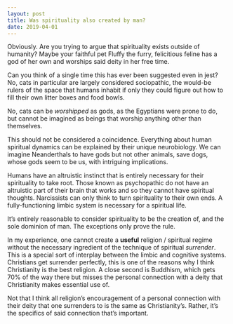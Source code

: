 ```yaml
---
layout: post
title: Was spirituality also created by man?
date: 2019-04-01
---
```


<p>Obviously. Are you trying to argue that spirituality exists outside of humanity? Maybe your faithful pet Fluffy the furry, felicitious feline has a god of her own and worships said deity in her free time.</p><p>Can you think of a single time this has ever been suggested even in jest? No, cats in particular are largely considered sociopathic, the would-be rulers of the space that humans inhabit if only they could figure out how to fill their own litter boxes and food bowls.</p><p>No, cats can be <i>worshipped</i> as gods, as the Egyptians were prone to do, but cannot be imagined as beings that worship anything other than themselves.</p><p>This should not be considered a coincidence. Everything about human spiritual dynamics can be explained by their unique neurobiology. We can imagine Neanderthals to have gods but not other animals, save dogs, whose gods seem to be us, with intriguing implications.</p><p>Humans have an altruistic instinct that is entirely necessary for their spirituality to take root. Those known as psychopathic do not have an altruistic part of their brain that works and so they cannot have spiritual thoughts. Narcissists can only think to turn spirituality to their own ends. A fully-functioning limbic system is necessary for a spiritual life.</p><p>It’s entirely reasonable to consider spirituality to be the creation of, and the sole dominion of man. The exceptions only prove the rule.</p><p>In my experience, one cannot create a <b>useful</b> religion / spiritual regime without the necessary ingredient of the technique of spiritual <i>surrender</i>. This is a special sort of interplay between the limbic and cognitive systems. Christians get surrender perfectly, this is one of the reasons why I think Christianity is the best religion. A close second is Buddhism, which gets 70% of the way there but misses the personal connection with a deity that Christianity makes essential use of.</p><p>Not that I think all religion’s encouragement of a personal connection with their deity that one surrenders to is the same as Christianity’s. Rather, it’s the specifics of said connection that’s important.</p>
